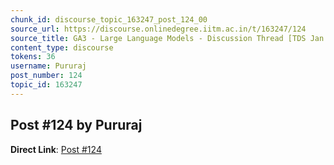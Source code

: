 ```yaml
---
chunk_id: discourse_topic_163247_post_124_00
source_url: https://discourse.onlinedegree.iitm.ac.in/t/163247/124
source_title: GA3 - Large Language Models - Discussion Thread [TDS Jan 2025]
content_type: discourse
tokens: 36
username: Pururaj
post_number: 124
topic_id: 163247
---
```


## Post #124 by Pururaj

**Direct Link**: [Post #124](https://discourse.onlinedegree.iitm.ac.in/t/163247/124)
